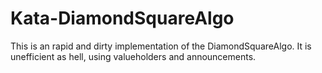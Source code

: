 # Kata-DiamondSquareAlgo
This is an rapid and dirty implementation of the DiamondSquareAlgo.
It is unefficient as hell, using valueholders and announcements.  
